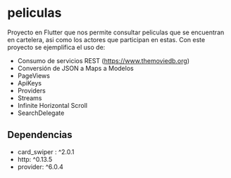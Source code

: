 # peliculas

Proyecto en Flutter que nos permite consultar peliculas que se encuentran en cartelera, asi como los actores que participan en estas.
Con este proyecto se ejemplifica el uso de:

- Consumo de servicios REST (https://www.themoviedb.org)
- Conversión de JSON a Maps a Modelos
- PageViews
- ApiKeys
- Providers
- Streams
- Infinite Horizontal Scroll
- SearchDelegate

## Dependencias

-  card_swiper : ^2.0.1
-  http: ^0.13.5
-  provider: ^6.0.4

